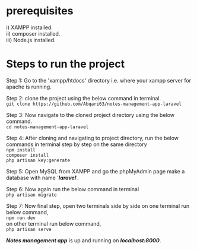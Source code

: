 # prerequisites  
i) XAMPP installed.  
ii) composer installed.  
iii) Node.js installed.

# Steps to run the project

Step 1: Go to the 'xampp/htdocs' directory i.e. where your xampp server for apache is running.  

Step 2: clone the project using the below command in terminal.  
        `git clone https://github.com/Abqari63/notes-management-app-laravel`  
            
Step 3: Now navigate to the cloned project directory using the below command.  
        `cd notes-management-app-laravel`  
            
Step 4: After cloning and navigating to project directory, run the below commands in terminal step by step on the same directory  
        `npm install`  
        `composer install`  
        `php artisan key:generate`  
        
Step 5: Open MySQL from XAMPP and go the phpMyAdmin page make a database with name '***laravel***'.  

Step 6: Now again run the below command in terminal  
        `php artisan migrate`  
        
Step 7: Now final step, open two terminals side by side on one terminal run below command,  
        `npm run dev`  
        on other terminal run below command,  
        `php artisan serve`  
        
        
***Notes management app*** is up and running on ***localhost:8000***.
        
